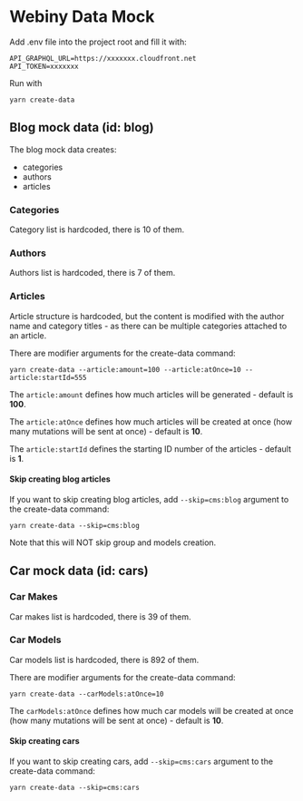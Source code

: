 # Webiny Data Mock

Add .env file into the project root and fill it with:
````
API_GRAPHQL_URL=https://xxxxxxx.cloudfront.net
API_TOKEN=xxxxxxx
````


Run with
`````
yarn create-data
`````

## Blog mock data (id: blog)

The blog mock data creates:

- categories
- authors
- articles

### Categories

Category list is hardcoded, there is 10 of them.

### Authors

Authors list is hardcoded, there is 7 of them.

### Articles

Article structure is hardcoded, but the content is modified with the author name and category titles - as there can be
multiple categories attached to an article.

There are modifier arguments for the create-data command:

````
yarn create-data --article:amount=100 --article:atOnce=10 --article:startId=555
````

The `article:amount` defines how much articles will be generated - default is **100**.

The `article:atOnce` defines how much articles will be created at once (how many mutations will be sent at once) -
default is **10**.

The `article:startId` defines the starting ID number of the articles - default is **1**.

#### Skip creating blog articles

If you want to skip creating blog articles, add `--skip=cms:blog` argument to the create-data command:

````
yarn create-data --skip=cms:blog
````

Note that this will NOT skip group and models creation.

## Car mock data (id: cars)

### Car Makes

Car makes list is hardcoded, there is 39 of them.

### Car Models

Car models list is hardcoded, there is 892 of them.

There are modifier arguments for the create-data command:

````
yarn create-data --carModels:atOnce=10
````

The `carModels:atOnce` defines how much car models will be created at once (how many mutations will be sent at once) -
default is **10**.

#### Skip creating cars

If you want to skip creating cars, add `--skip=cms:cars` argument to the create-data command:

````
yarn create-data --skip=cms:cars
````
